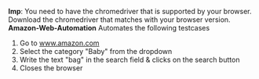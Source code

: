 **Imp**: You need to have the chromedriver that is supported by your browser. Download the chromedriver that matches with your browser version.
**Amazon-Web-Automation**
Automates the following testcases
  1. Go to www.amazon.com
  2. Select the category "Baby" from the dropdown
  3. Write the text "bag" in the search field & clicks on the search button
  4. Closes the browser
